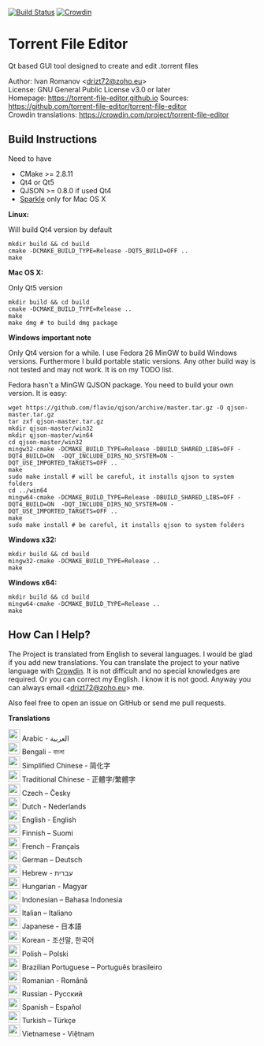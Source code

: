 [![Build Status](https://travis-ci.org/torrent-file-editor/torrent-file-editor.svg?branch=master)](https://travis-ci.org/torrent-file-editor/torrent-file-editor)
[![Crowdin](https://d322cqt584bo4o.cloudfront.net/torrent-file-editor/localized.svg)](https://crowdin.com/project/torrent-file-editor)

Torrent File Editor
===================

Qt based GUI tool designed to create and edit .torrent files

Author: Ivan Romanov <[drizt72@zoho.eu](mailto:drizt72@zoho.eu)>  
License: GNU General Public License v3.0 or later  
Homepage: https://torrent-file-editor.github.io
Sources: https://github.com/torrent-file-editor/torrent-file-editor  
Crowdin translations: https://crowdin.com/project/torrent-file-editor

Build Instructions
------------------

Need to have
 - CMake >= 2.8.11
 - Qt4 or Qt5
 - QJSON >= 0.8.0 if used Qt4
 - [Sparkle](http://sparkle-project.org/) only for Mac OS X

**Linux:**

Will build Qt4 version by default

    mkdir build && cd build
    cmake -DCMAKE_BUILD_TYPE=Release -DQT5_BUILD=OFF ..
    make

**Mac OS X:**

Only Qt5 version

    mkdir build && cd build
    cmake -DCMAKE_BUILD_TYPE=Release ..
    make
    make dmg # to build dmg package

**Windows important note**

Only Qt4 version for a while.
I use Fedora 26 MinGW to build Windows versions. Furthermore I build
portable static versions. Any other build way is not tested and may
not work. It is on my TODO list.

Fedora hasn't a MinGW QJSON package. You need to build your own version.
It is easy:

    wget https://github.com/flavio/qjson/archive/master.tar.gz -O qjson-master.tar.gz
    tar zxf qjson-master.tar.gz
    mkdir qjson-master/win32
    mkdir qjson-master/win64
    cd qjson-master/win32
    mingw32-cmake -DCMAKE_BUILD_TYPE=Release -DBUILD_SHARED_LIBS=OFF -DQT4_BUILD=ON  -DQT_INCLUDE_DIRS_NO_SYSTEM=ON -DQT_USE_IMPORTED_TARGETS=OFF ..
    make
    sudo make install # will be careful, it installs qjson to system folders
    cd ../win64
    mingw64-cmake -DCMAKE_BUILD_TYPE=Release -DBUILD_SHARED_LIBS=OFF -DQT4_BUILD=ON  -DQT_INCLUDE_DIRS_NO_SYSTEM=ON -DQT_USE_IMPORTED_TARGETS=OFF ..
    make
    sudo make install # be careful, it installs qjson to system folders

**Windows x32:**

    mkdir build && cd build
    mingw32-cmake -DCMAKE_BUILD_TYPE=Release ..
    make

**Windows x64:**

    mkdir build && cd build
    mingw64-cmake -DCMAKE_BUILD_TYPE=Release ..
    make

How Can I Help?
---------------

The Project is translated from English to several languages.
I would be glad if you add new translations. You can translate the
project to your native language with [Crowdin](https://crowdin.com/project/torrent-file-editor).
It is not difficult and no special knowledges are required.
Or you can correct my English. I know it is not good. Anyway you can
always email <[drizt72@zoho.eu](mailto:drizt72@zoho.eu)> me.

Also feel free to open an issue on GitHub or send me pull requests.

**Translations**

<img src="https://lipis.github.io/flag-icon-css/flags/4x3/sa.svg" width="24" height="24" /> Arabic - العربية  
<img src="https://lipis.github.io/flag-icon-css/flags/4x3/bd.svg" width="24" height="24" /> Bengali - বাংলা  
<img src="https://lipis.github.io/flag-icon-css/flags/4x3/cn.svg" width="24" height="24" /> Simplified Chinese - 简化字  
<img src="https://lipis.github.io/flag-icon-css/flags/4x3/tw.svg" width="24" height="24" /> Traditional Chinese - 正體字/繁體字  
<img src="https://lipis.github.io/flag-icon-css/flags/4x3/cz.svg" width="24" height="24" /> Czech – Česky  
<img src="https://lipis.github.io/flag-icon-css/flags/4x3/nl.svg" width="24" height="24" /> Dutch - Nederlands  
<img src="https://lipis.github.io/flag-icon-css/flags/4x3/us.svg" width="24" height="24" /> English - English  
<img src="https://lipis.github.io/flag-icon-css/flags/4x3/fi.svg" width="24" height="24" /> Finnish – Suomi  
<img src="https://lipis.github.io/flag-icon-css/flags/4x3/fr.svg" width="24" height="24" /> French – Français  
<img src="https://lipis.github.io/flag-icon-css/flags/4x3/de.svg" width="24" height="24" /> German – Deutsch  
<img src="https://lipis.github.io/flag-icon-css/flags/4x3/il.svg" width="24" height="24" /> Hebrew - עברית‎  
<img src="https://lipis.github.io/flag-icon-css/flags/4x3/hu.svg" width="24" height="24" /> Hungarian - Magyar  
<img src="https://lipis.github.io/flag-icon-css/flags/4x3/id.svg" width="24" height="24" /> Indonesian – Bahasa Indonesia  
<img src="https://lipis.github.io/flag-icon-css/flags/4x3/it.svg" width="24" height="24" /> Italian – Italiano  
<img src="https://lipis.github.io/flag-icon-css/flags/4x3/jp.svg" width="24" height="24" /> Japanese - 日本語  
<img src="https://lipis.github.io/flag-icon-css/flags/4x3/kr.svg" width="24" height="24" /> Korean - 조선말, 한국어  
<img src="https://lipis.github.io/flag-icon-css/flags/4x3/pl.svg" width="24" height="24" /> Polish – Polski  
<img src="https://lipis.github.io/flag-icon-css/flags/4x3/br.svg" width="24" height="24" /> Brazilian Portuguese – Português brasileiro  
<img src="https://lipis.github.io/flag-icon-css/flags/4x3/ro.svg" width="24" height="24" /> Romanian - Română  
<img src="https://lipis.github.io/flag-icon-css/flags/4x3/ru.svg" width="24" height="24" /> Russian - Русский  
<img src="https://lipis.github.io/flag-icon-css/flags/4x3/es.svg" width="24" height="24" /> Spanish – Español  
<img src="https://lipis.github.io/flag-icon-css/flags/4x3/tr.svg" width="24" height="24" /> Turkish – Türkçe  
<img src="https://lipis.github.io/flag-icon-css/flags/4x3/vn.svg" width="24" height="24" /> Vietnamese - Việtnam  
